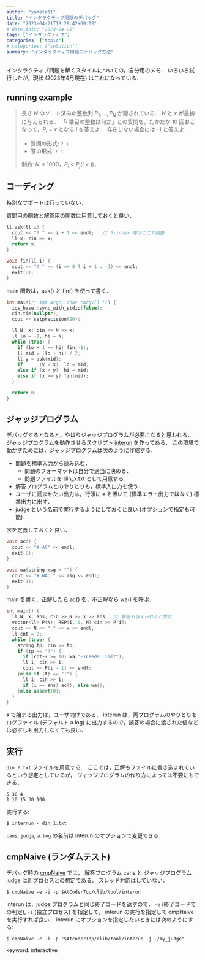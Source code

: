 ```yaml
---
author: "yamate11"
title: "インタラクティブ問題のデバッグ"
date: "2023-04-21T18:29:42+09:00"
# date_init: "2023-04-21"
tags: ["インタラクティブ"]
categories: ["topic"]
# categories: ["solution"]
summary: "インタラクティブ問題のデバッグ方法"
---
```


インタラクティブ問題を解くスタイルについての，自分用のメモ．
いろいろ試行したが，現状 (2023年4月現在) はこれになっている．

## running example

> 長さ $N$ のソート済みの整数列 $P_1, \ldots, P_N$ が隠されている．
> $N$ と $x$ が最初に与えられる．
> 「$i$ 番目の整数は何か」との質問を，たかだか
> 10 回おこなって，$P_i = x$ となる $i$ を答えよ．
> 存在しない場合には -1 と答えよ．
> 
> * 質問の形式: `? i`
> * 答の形式: `! i`
> 
> 制約: $N \leq 1000$，$P_i < P_j (i < j)$，

## コーディング

特別なサポートは行っていない．

質問用の関数と解答用の関数は用意しておくと良い．

```cpp
ll ask(ll i) {
  cout << "? " << i + 1 << endl;   // 0-index 等はここで調整
  ll x; cin >> x;
  return x;
}

void fin(ll i) {
  cout << "! " << (i >= 0 ? i + 1 : -1) << endl;
  exit(0);
}
```

main 関数は，ask() と fin() を使って書く．

```cpp
int main(/* int argc, char *argv[] */) {
  ios_base::sync_with_stdio(false);
  cin.tie(nullptr);
  cout << setprecision(20);

  ll N, x; cin >> N >> x;
  ll lo = -1, hi = N;
  while (true) {
    if (lo + 1 == hi) fin(-1);
    ll mid = (lo + hi) / 2;
    ll y = ask(mid);
    if      (y < x)  lo = mid;
    else if (x < y)  hi = mid;
    else if (x == y) fin(mid);
  }

  return 0;
}
```

## ジャッジプログラム

デバッグするとなると，やはりジャッジプログラムが必要になると思われる．
ジャッジプログラムを動作させるスクリプト [interun](https://github.com/yamate11/compprog/blob/main/clib/tool/interun) を作ってある．
この環境で動かすためには，ジャッジプログラムは次のように作成する．

* 問題を標準入力から読み込む．
  * 問題のフォーマットは自分で適当に決める．
  * 問題ファイルを din_x.txt として用意する．
* 解答プログラムとのやりとりも，標準入出力を使う．
* ユーザに読ませたい出力は，行頭に `#` を置いて
  (標準エラー出力ではなく) 標準出力に出す．
* judge という名前で実行するようにしておくと良い (オプションで指定も可能)

次を定義しておくと良い．

```cpp
void ac() {
  cout << "# AC" << endl;
  exit(0);
}

void wa(string msg = "") {
  cout << "# WA: " << msg << endl;
  exit(1);
}
```

main を書く．正解したら ac() を，不正解なら wa() を呼ぶ．

```cpp
int main() {
  ll N, x, ans; cin >> N >> x >> ans;  // 解答も与えられると想定
  vector<ll> P(N); REP(i, 0, N) cin >> P[i];
  cout << N << " " << x << endl;
  ll cnt = 0;
  while (true) {
    string tp; cin >> tp;
    if (tp == "?") {
      if (cnt++ >= 10) wa("Exceeds Limit");
      ll i; cin >> i;
      cout << P[i - 1] << endl;
    }else if (tp == "!") {
      ll i; cin >> i;
      if (i == ans) ac(); else wa();
    }else assert(0);
  }
}
```

`#` で始まる出力は，ユーザ向けである．
interun は，両プログラムのやりとりをログファイル (デフォルト a.log)
に出力するので，誤答の場合に渡された値などは必ずしも出力しなくても良い．

## 実行

`din_?.txt` ファイルを用意する．
ここでは，正解もファイルに書き込まれているという想定としているが，
ジャッジプログラムの作り方によっては不要にもできる．

```text
5 30 4
1 10 15 30 100
```

実行する:

```text
$ interrun < din_1.txt
```

`cans`, `judge`, `a.log` の名前は interun のオプションで変更できる．

## cmpNaive (ランダムテスト)

デバッグ時の [cmpNaive](https://github.com/yamate11/compprog/blob/main/clib/tool/cmpNaive) では，
解答プログラム cans と
ジャッジプログラム judge は別プロセスとの想定である．
スレッド対応はしていない．

```text
$ cmpNaive -e -i -p $AtCoderTop/clib/tool/interun
```

interun は，judge プログラムと同じ終了コードを返すので，
`-e` (終了コードでの判定), `-i` (独立プロセス) を指定して，
interun の実行を指定して cmpNaive を実行すれば良い．
interun にオプションを指定したいときには次のようにする:

```text
$ cmpNaive -e -i -p "$AtcoderTop/clib/tool/interun -j ./my_judge"
```



keyword: interactive
